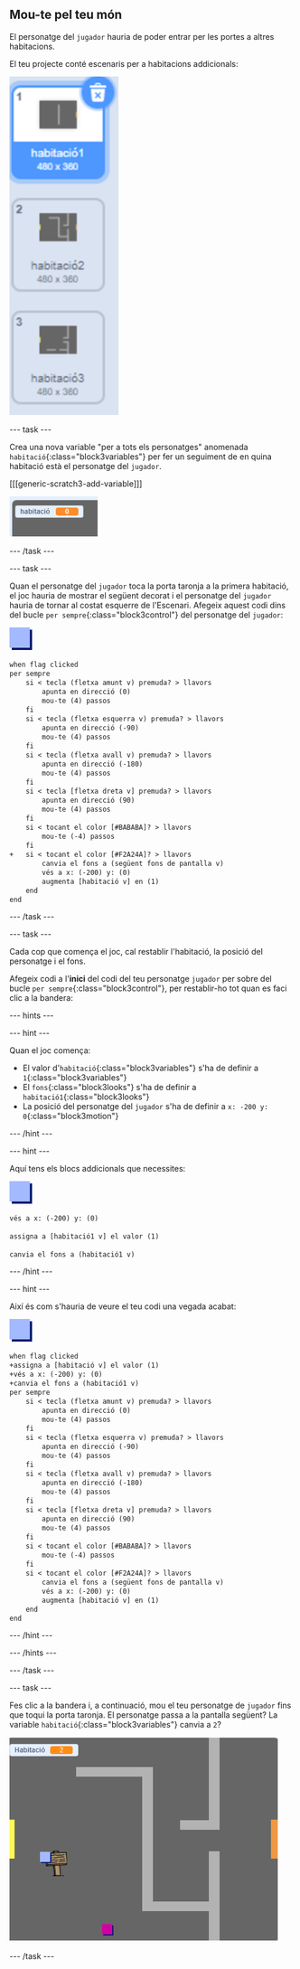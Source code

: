 ## Mou-te pel teu món

El personatge del `jugador` hauria de poder entrar per les portes a altres habitacions.

El teu projecte conté escenaris per a habitacions addicionals:

![captura de pantalla](images/world-backdrops.png)

--- task ---

Crea una nova variable "per a tots els personatges" anomenada `habitació`{:class="block3variables"} per fer un seguiment de en quina habitació està el personatge del `jugador`.

[[[generic-scratch3-add-variable]]]

![captura de pantalla](images/world-room.png)

--- /task ---

--- task ---

Quan el personatge del `jugador` toca la porta taronja a la primera habitació, el joc hauria de mostrar el següent decorat i el personatge del `jugador` hauria de tornar al costat esquerre de l'Escenari. Afegeix aquest codi dins del bucle `per sempre`{:class="block3control"} del personatge del `jugador`:

![jugador](images/player.png)

```blocks3
when flag clicked
per sempre
    si < tecla (fletxa amunt v) premuda? > llavors
        apunta en direcció (0)
        mou-te (4) passos
    fi
    si < tecla (fletxa esquerra v) premuda? > llavors
        apunta en direcció (-90)
        mou-te (4) passos
    fi
    si < tecla (fletxa avall v) premuda? > llavors
        apunta en direcció (-180)
        mou-te (4) passos
    fi
    si < tecla [fletxa dreta v] premuda? > llavors
        apunta en direcció (90)
        mou-te (4) passos
    fi
    si < tocant el color [#BABABA]? > llavors
        mou-te (-4) passos
    fi
+   si < tocant el color [#F2A24A]? > llavors
        canvia el fons a (següent fons de pantalla v)
        vés a x: (-200) y: (0)
        augmenta [habitació v] en (1)
    end
end
```

--- /task ---

--- task ---

Cada cop que comença el joc, cal restablir l'habitació, la posició del personatge i el fons.

Afegeix codi a l'**inici** del codi del teu personatge `jugador` per sobre del bucle `per sempre`{:class="block3control"}, per restablir-ho tot quan es faci clic a la bandera:

--- hints ---


--- hint ---

Quan el joc comença:

+ El valor d'`habitació`{:class="block3variables"} s'ha de definir a `1`{:class="block3variables"}
+ El `fons`{:class="block3looks"} s'ha de definir a `habitació1`{:class="block3looks"}
+ La posició del personatge del `jugador` s'ha de definir a `x: -200 y: 0`{:class="block3motion"}

--- /hint ---

--- hint ---

Aquí tens els blocs addicionals que necessites:

![jugador](images/player.png)

```blocks3
vés a x: (-200) y: (0)

assigna a [habitació1 v] el valor (1)

canvia el fons a (habitació1 v)
```

--- /hint ---

--- hint ---

Així és com s'hauria de veure el teu codi una vegada acabat:

![jugador](images/player.png)

```blocks3
when flag clicked
+assigna a [habitació v] el valor (1)
+vés a x: (-200) y: (0)
+canvia el fons a (habitació1 v)
per sempre
    si < tecla (fletxa amunt v) premuda? > llavors
        apunta en direcció (0)
        mou-te (4) passos
    fi
    si < tecla (fletxa esquerra v) premuda? > llavors
        apunta en direcció (-90)
        mou-te (4) passos
    fi
    si < tecla (fletxa avall v) premuda? > llavors
        apunta en direcció (-180)
        mou-te (4) passos
    fi
    si < tecla [fletxa dreta v] premuda? > llavors
        apunta en direcció (90)
        mou-te (4) passos
    fi
    si < tocant el color [#BABABA]? > llavors
        mou-te (-4) passos
    fi
    si < tocant el color [#F2A24A]? > llavors
        canvia el fons a (següent fons de pantalla v)
        vés a x: (-200) y: (0)
        augmenta [habitació v] en (1)
    end
end
```

--- /hint ---

--- /hints ---

--- /task ---

--- task ---

Fes clic a la bandera i, a continuació, mou el teu personatge de `jugador` fins que toqui la porta taronja. El personatge passa a la pantalla següent? La variable `habitació`{:class="block3variables"} canvia a `2`?

![captura de pantalla](images/world-room-test.png)

--- /task ---